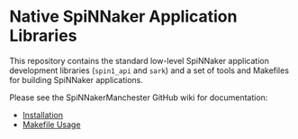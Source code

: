 Native SpiNNaker Application Libraries
======================================

This repository contains the standard low-level SpiNNaker application
development libraries (`spin1_api` and `sark`) and a set of tools and Makefiles
for building SpiNNaker applications.

Please see the SpiNNakerManchester GitHub wiki for documentation:

* [Installation](https://github.com/SpiNNakerManchester/SpiNNakerManchester.github.io/wiki/2015.004%3a-Little-Rascal-%3a-1.3-C-Development-for-SpiNNaker)
* [Makefile Usage](https://github.com/SpiNNakerManchester/SpiNNakerManchester.github.io/wiki/2015.004%3a-Little-Rascal-%3a-1.3-C-Development-for-SpiNNaker)
